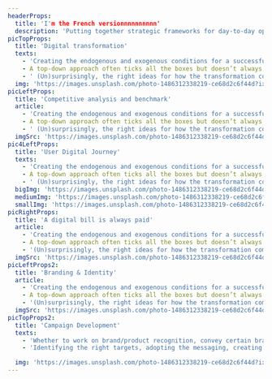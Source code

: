 ```yaml
---
headerProps:
  title: 'I'm the French versionnnnnnnnnn'
  description: 'Putting together strategic frameworks for day-to-day operations is a basic and crucial condition for aligning your teams and your resources toward clear long-term goals. We approach strategic endeavors by keeping in mind who’s the most important entity in the process: the end user.'
picTopProps:
  title: 'Digital transformation'
  texts:
    - 'Creating the endogenous and exogenous conditions for a successful digital transformation.'
    - A top-down approach often ticks all the boxes but doesn’t always have the right adhesion or comprehension of the operational challenges encountered. "
    - ' (Un)surprisingly, the right ideas for how the transformation comes from within. The digital layer is added as an enabler to go from ideas to blueprints.'
  img: 'https://images.unsplash.com/photo-1486312338219-ce68d2c6f44d?ixlib=rb-4.0.3&ixid=MnwxMjA3fDB8MHxwaG90by1wYWdlfHx8fGVufDB8fHx8&auto=format&fit=crop&w=2372&q=80'
picLeftProps:
  title: 'Competitive analysis and benchmark'
  article:
    - 'Creating the endogenous and exogenous conditions for a successful digital transformation.'
    - A top-down approach often ticks all the boxes but doesn’t always have the right adhesion or comprehension of the operational challenges encountered. "
    - ' (Un)surprisingly, the right ideas for how the transformation comes from within. The digital layer is added as an enabler to go from ideas to blueprints.'
  imgSrc: 'https://images.unsplash.com/photo-1486312338219-ce68d2c6f44d?ixlib=rb-4.0.3&ixid=MnwxMjA3fDB8MHxwaG90by1wYWdlfHx8fGVufDB8fHx8&auto=format&fit=crop&w=2372&q=80'
pic4LeftProps:
  title: 'User Digital Journey'
  texts:
    - 'Creating the endogenous and exogenous conditions for a successful digital transformation.'
    - A top-down approach often ticks all the boxes but doesn’t always have the right adhesion or comprehension of the operational challenges encountered. "
    - ' (Un)surprisingly, the right ideas for how the transformation comes from within. The digital layer is added as an enabler to go from ideas to blueprints.'
  bigImg: 'https://images.unsplash.com/photo-1486312338219-ce68d2c6f44d?ixlib=rb-4.0.3&ixid=MnwxMjA3fDB8MHxwaG90by1wYWdlfHx8fGVufDB8fHx8&auto=format&fit=crop&w=2372&q=80'
  mediumImg: 'https://images.unsplash.com/photo-1486312338219-ce68d2c6f44d?ixlib=rb-4.0.3&ixid=MnwxMjA3fDB8MHxwaG90by1wYWdlfHx8fGVufDB8fHx8&auto=format&fit=crop&w=2372&q=80'
  smallImg: 'https://images.unsplash.com/photo-1486312338219-ce68d2c6f44d?ixlib=rb-4.0.3&ixid=MnwxMjA3fDB8MHxwaG90by1wYWdlfHx8fGVufDB8fHx8&auto=format&fit=crop&w=2372&q=80'
picRightProps:
  title: 'A digital bill is always paid'
  article:
    - 'Creating the endogenous and exogenous conditions for a successful digital transformation.'
    - A top-down approach often ticks all the boxes but doesn’t always have the right adhesion or comprehension of the operational challenges encountered. "
    - '(Un)surprisingly, the right ideas for how the transformation comes from within. The digital layer is added as an enabler to go from ideas to blueprints.'
  imgSrc: 'https://images.unsplash.com/photo-1486312338219-ce68d2c6f44d?ixlib=rb-4.0.3&ixid=MnwxMjA3fDB8MHxwaG90by1wYWdlfHx8fGVufDB8fHx8&auto=format&fit=crop&w=2372&q=80'
picLeftProps2:
  title: 'Branding & Identity'
  article:
    - 'Creating the endogenous and exogenous conditions for a successful digital transformation.'
    - A top-down approach often ticks all the boxes but doesn’t always have the right adhesion or comprehension of the operational challenges encountered. "
    - '(Un)surprisingly, the right ideas for how the transformation comes from within. The digital layer is added as an enabler to go from ideas to blueprints.'
  imgSrc: 'https://images.unsplash.com/photo-1486312338219-ce68d2c6f44d?ixlib=rb-4.0.3&ixid=MnwxMjA3fDB8MHxwaG90by1wYWdlfHx8fGVufDB8fHx8&auto=format&fit=crop&w=2372&q=80'
picTopProps2:
  title: 'Campaign Development'
  texts:
    - 'Whether to work on brand/product recognition, convey certain brand attributes, or move your users up in the funnel, we dig into our collective grey matter to give substance to your campaign'
    - 'Identifying the right targets, adopting the messaging, creating the creative concept, and defining the right channels to maximize impact, while staying in line with the brand’s personality and attributes'

  img: 'https://images.unsplash.com/photo-1486312338219-ce68d2c6f44d?ixlib=rb-4.0.3&ixid=MnwxMjA3fDB8MHxwaG90by1wYWdlfHx8fGVufDB8fHx8&auto=format&fit=crop&w=2372&q=80'
---
```

